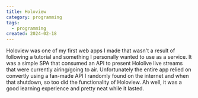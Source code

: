 ```yaml
---
title: Holoview
category: programming
tags:
  - programming
created: 2024-02-18
---
```


Holoview was one of my first web apps I made that wasn't a result of following a tutorial and something I personally wanted to use as a service. It was a simple SPA that consumed an API to present Hololive live streams that were currently airing/going to air. Unfortunately the entire app relied on convertly using a fan-made API I randomly found on the internet and when that shutdown, so too did the functionality of Holoview. Ah well, it was a good learning experience and pretty neat while it lasted.
